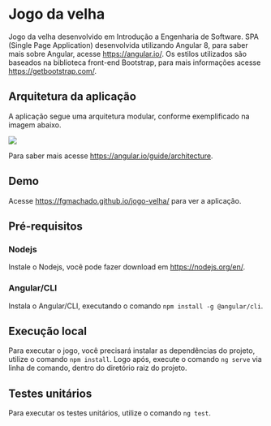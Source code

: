 # Jogo da velha
Jogo da velha desenvolvido em Introdução a Engenharia de Software.
SPA (Single Page Application) desenvolvida utilizando Angular 8, para saber mais sobre Angular, acesse https://angular.io/.
Os estilos utilizados são baseados na biblioteca front-end Bootstrap, para mais informações acesse https://getbootstrap.com/.

## Arquitetura da aplicação
A aplicação segue uma arquitetura modular, conforme exemplificado na imagem abaixo.

![](https://angular.io/generated/images/guide/architecture/overview2.png?raw=true)

Para saber mais acesse https://angular.io/guide/architecture.

## Demo
Acesse https://fgmachado.github.io/jogo-velha/ para ver a aplicação.

## Pré-requisitos

### Nodejs
Instale o Nodejs, você pode fazer download em https://nodejs.org/en/.

### Angular/CLI
Instala o Angular/CLI, executando o comando `npm install -g @angular/cli`.

## Execução local
Para executar o jogo, você precisará instalar as dependências do projeto, utilize o comando `npm install`.
Logo após, execute o comando `ng serve` via linha de comando, dentro do diretório raiz do projeto.

## Testes unitários
Para executar os testes unitários, utilize o comando `ng test`.